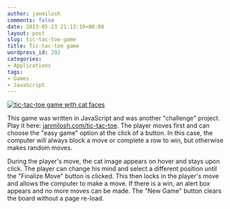 ```yaml
---
author: janmilosh
comments: false
date: 2013-05-23 21:13:19+00:00
layout: post
slug: tic-tac-toe-game
title: Tic-tac-toe game
wordpress_id: 292
categories:
- Applications
tags:
- Games
- JavaScript
---
```


[![tic-tac-toe game with cat faces](http://janmilosh.com/wp-content/uploads/2013/05/kitty-tac-toe1.png)](http://janmilosh.com/tic-tac-toe)

This game was written in JavaScript and was another "challenge" project. Play it here: [janmilosh.com/tic-tac-toe](http://janmilosh.com/tic-tac-toe). The player moves first and can choose the "easy game" option at the click of a button. In this case, the computer will always block a move or complete a row to win, but otherwise makes random moves.

During the player's move, the cat image appears on hover and stays upon click. The player can change his mind and select a different position until the "Finalize Move" button is clicked. This then locks in the player's move and allows the computer to make a move. If there is a win, an alert box appears and no more moves can be made. The "New Game" button clears the board without a page re-load.
